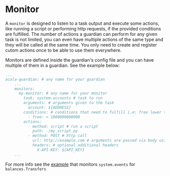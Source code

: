 # Monitor

A `monitor` is designed to listen to a task output and execute some actions, like running a script or performing http requests, if the provided conditions are fulfilled. The number of actions a guardian can perform for any given task is not limited, you can even have multiple actions of the same type and they will be called at the same time. You only need to create and register cutom actions once to be able to use them everywhere.

Monitors are defined inside the guardian's config file and you can have multiple of them in a guardian. See the example below:

```yaml
...
acala-guardian: # any name for your guardian
    ...
    monitors:
      my-monitor: # any name for your monitor
        task: system.accounts # task to run
        arguments: # arguments given to the task
          account: ${ADDRESS}
        conditions: # conditions that need to fulfill i.e: free lower than 1 ACA
          - free: < 1000000000000
        actions:
          - method: script # run a script
            path: ./my_script.py
          - method: POST # http call
            url: http://example.com # arguments are passed via body using json format
            headers: # optional additional headers
              X-API-KEY: ${API_KEY}
    ...
```
For more info see the [example](../example-guardian) that monitors `system.events` for `balances.Transfers`